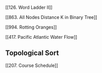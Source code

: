 [[126. Word Ladder II]]

[[863. All Nodes Distance K in Binary Tree]]

[[994. Rotting Oranges]]

[[417. Pacific Atlantic Water Flow]]
## Topological Sort

[[207. Course Schedule]]